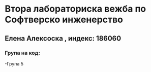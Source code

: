 # Втора лабораториска вежба по Софтверско инженерство
## Елена Алексоска , индекс: 186060
### Група на код:
-Група 5
